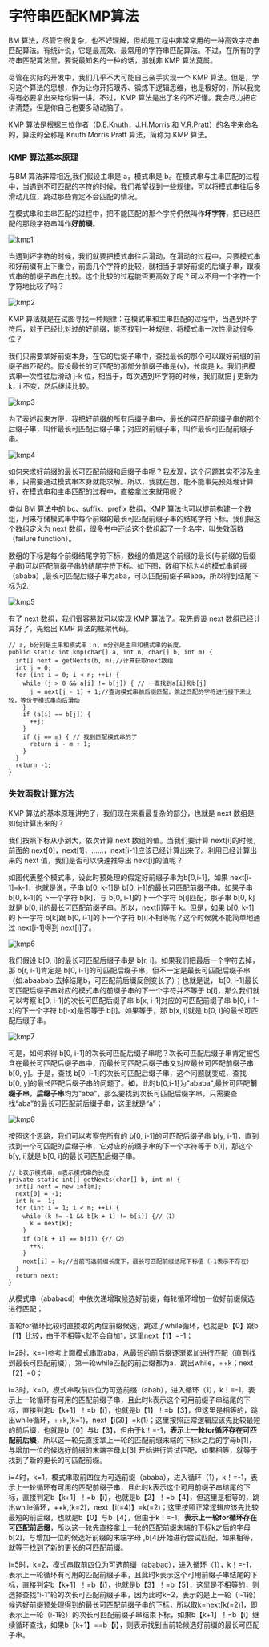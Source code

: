 # 字符串匹配KMP算法

BM 算法，尽管它很复杂，也不好理解，但却是工程中非常常用的一种高效字符串匹配算法。有统计说，它是最高效、最常用的字符串匹配算法。不过，在所有的字符串匹配算法里，要说最知名的一种的话，那就非 KMP 算法莫属。

尽管在实际的开发中，我们几乎不大可能自己亲手实现一个 KMP 算法。但是，学习这个算法的思想，作为让你开拓眼界、锻炼下逻辑思维，也是极好的，所以我觉得有必要拿出来给你讲一讲。不过，KMP 算法是出了名的不好懂。我会尽力把它讲清楚，但是你自己也要多动动脑子。

KMP 算法是根据三位作者（D.E.Knuth，J.H.Morris 和 V.R.Pratt）的名字来命名的，算法的全称是 Knuth Morris Pratt 算法，简称为 KMP 算法。

### KMP 算法基本原理

与BM 算法非常相近,我们假设主串是 a，模式串是 b。在模式串与主串匹配的过程中，当遇到不可匹配的字符的时候，我们希望找到一些规律，可以将模式串往后多滑动几位，跳过那些肯定不会匹配的情况。

在模式串和主串匹配的过程中，把不能匹配的那个字符仍然叫作**坏字符**，把已经匹配的那段字符串叫作**好前缀**。

![kmp1](assets/kmp1.jpg)

当遇到坏字符的时候，我们就要把模式串往后滑动，在滑动的过程中，只要模式串和好前缀有上下重合，前面几个字符的比较，就相当于拿好前缀的后缀子串，跟模式串的前缀子串在比较。这个比较的过程能否更高效了呢？可以不用一个字符一个字符地比较了吗？

![kmp2](assets/kmp2.jpg)

KMP 算法就是在试图寻找一种规律：在模式串和主串匹配的过程中，当遇到坏字符后，对于已经比对过的好前缀，能否找到一种规律，将模式串一次性滑动很多位？

我们只需要拿好前缀本身，在它的后缀子串中，查找最长的那个可以跟好前缀的前缀子串匹配的。假设最长的可匹配的那部分前缀子串是{v}，长度是 k。我们把模式串一次性往后滑动 j-k 位，相当于，每次遇到坏字符的时候，我们就把 j 更新为 k，i 不变，然后继续比较。

![kmp3](assets/kmp3.jpg)

为了表述起来方便，我把好前缀的所有后缀子串中，最长的可匹配前缀子串的那个后缀子串，叫作最长可匹配后缀子串；对应的前缀子串，叫作最长可匹配前缀子串。

![kmp4](assets/kmp4.jpg)

如何来求好前缀的最长可匹配前缀和后缀子串呢？我发现，这个问题其实不涉及主串，只需要通过模式串本身就能求解。所以，我就在想，能不能事先预处理计算好，在模式串和主串匹配的过程中，直接拿过来就用呢？

类似 BM 算法中的 bc、suffix、prefix 数组，KMP 算法也可以提前构建一个数组，用来存储模式串中每个前缀的最长可匹配前缀子串的结尾字符下标。我们把这个数组定义为 next 数组，很多书中还给这个数组起了一个名字，叫失效函数（failure function）。

数组的下标是每个前缀结尾字符下标，数组的值是这个前缀的最长(与前缀的后缀子串)可以匹配前缀子串的结尾字符下标。如下图，数组下标为4的模式串前缀（ababa）,最长可匹配后缀子串为aba，可以匹配前缀子串aba，所以得到结尾下标为2.

![kmp5](assets/kmp5.jpg)

有了 next 数组，我们很容易就可以实现 KMP 算法了。我先假设 next 数组已经计算好了，先给出 KMP 算法的框架代码。

```
// a, b分别是主串和模式串；n, m分别是主串和模式串的长度。
public static int kmp(char[] a, int n, char[] b, int m) {
  int[] next = getNexts(b, m);//计算获取next数组
  int j = 0;
  for (int i = 0; i < n; ++i) {
    while (j > 0 && a[i] != b[j]) { // 一直找到a[i]和b[j]
      j = next[j - 1] + 1;//查询模式串前后缀匹配，跳过匹配的字符进行接下来比较，等价于模式串向后滑动
    }
    if (a[i] == b[j]) {
      ++j;
    }
    if (j == m) { // 找到匹配模式串的了
      return i - m + 1;
    }
  }
  return -1;
}
```

### 失效函数计算方法

KMP 算法的基本原理讲完了，我们现在来看最复杂的部分，也就是 next 数组是如何计算出来的？

我们按照下标从小到大，依次计算 next 数组的值。当我们要计算 next[i]的时候，前面的 next[0]，next[1]，……，next[i-1]应该已经计算出来了。利用已经计算出来的 next 值，我们是否可以快速推导出 next[i]的值呢？

如图代表整个模式串，设此时预处理的假定好前缀子串为b[0,i-1]，如果 next[i-1]=k-1，也就是说，子串 b[0, k-1]是 b[0, i-1]的最长可匹配前缀子串。如果子串 b[0, k-1]的下一个字符 b[k]，与 b[0, i-1]的下一个字符 b[i]匹配，那子串 b[0, k]就是 b[0, i]的最长可匹配前缀子串。所以，next[i]等于 k。但是，如果 b[0, k-1]的下一字符 b[k]跟 b[0, i-1]的下一个字符 b[i]不相等呢？这个时候就不能简单地通过 next[i-1]得到 next[i]了。

![kmp6](assets/kmp6.jpg)

我们假设 b[0, i]的最长可匹配后缀子串是 b[r, i]。如果我们把最后一个字符去掉，那 b[r, i-1]肯定是 b[0, i-1]的可匹配后缀子串，但不一定是最长可匹配后缀子串（如:abaabab,去掉结尾b，可匹配前后缀反倒变长了）；也就是说， b[0, i-1]最长可匹配后缀子串对应的模式串的前缀子串的下一个字符并不等于 b[i]，那么我们就可以考察 b[0, i-1]的次长可匹配后缀子串 b[x, i-1]对应的可匹配前缀子串 b[0, i-1-x]的下一个字符 b[i-x]是否等于 b[i]。如果等于，那 b[x, i]就是 b[0, i]的最长可匹配后缀子串。

![kmp7](assets/kmp7.jpg)

可是，如何求得 b[0, i-1]的次长可匹配后缀子串呢？次长可匹配后缀子串肯定被包含在最长可匹配后缀子串中，而最长可匹配后缀子串又对应最长可匹配前缀子串 b[0, y]。于是，查找 b[0, i-1]的次长可匹配后缀子串，这个问题就变成，查找 b[0, y]的最长匹配后缀子串的问题了。**如**，此时b[0,i-1]为"ababa",最长可匹配**前缀子串**，**后缀子串**均为"aba"，那么要找到次长可匹配后缀字串，只需要查找“aba”的最长可匹配前后缀子串，这里就是“a”；

![kmp8](assets/kmp8.jpg)

按照这个思路，我们可以考察完所有的 b[0, i-1]的可匹配后缀子串 b[y, i-1]，直到找到一个可匹配的后缀子串，它对应的前缀子串的下一个字符等于 b[i]，那这个 b[y, i]就是 b[0, i]的最长可匹配后缀子串。

```
// b表示模式串，m表示模式串的长度
private static int[] getNexts(char[] b, int m) {
  int[] next = new int[m];
  next[0] = -1;
  int k = -1;
  for (int i = 1; i < m; ++i) {
    while (k != -1 && b[k + 1] != b[i]) {//（1）
      k = next[k];
    }
    if (b[k + 1] == b[i]) {//（2）
      ++k;
    }
    next[i] = k;//当前可选前缀长度下，最长可匹配前缀结尾下标值（-1表示不存在）
  }
  return next;
}
```

从模式串（ababacd）中依次递增取候选好前缀，每轮循环增加一位好前缀候选进行匹配；

首轮for循环比较时直接取的两位前缀候选，跳过了while循环，也就是b【0】跟b【1】比较，由于不相等k就不会自加1，这里next【1】=-1；

i=2时，k=-1参考上面模式串取aba，从最短的前后缀逐渐累加进行匹配（直到找到最长可匹配前缀），第一轮while匹配的前后缀都为a，跳出while，++k；next【2】=0；

i=3时，k=0，模式串取前四位为可选前缀（abab），进入循环（1），k！=-1，表示上一轮循环有可用的匹配前缀子串，且此时k表示这个可用前缀子串结尾的下标，直接判定b【k+1】！=b【i】，也就是b【1】！=b【3】，但这里是相等的，跳出while循环，++k,(k=1)，next【i(3)】=k(1)；这里按照正常逻辑应该先比较最短的前后缀，也就是b【0】与b【3】，但由于k！=-1，**表示上一轮for循环存在可匹配前后缀**，所以这一轮先直接拿上一轮的匹配前缀末端的下标k之后的字母b[1]，与增加一位的候选好前缀的末端字母,b[3] 开始进行尝试匹配，如果相等，就等于找到了新的更长的可匹配前缀。

i=4时，k=1，模式串取前四位为可选前缀（ababa），进入循环（1），k！=-1，表示上一轮循环有可用的匹配前缀子串，且此时k表示这个可用前缀子串结尾的下标，直接判定b【k+1】！=b【i】，也就是b【2】！=b【4】，但这里是相等的，跳出while循环，++k,(k=2)，next【i(=4)】=k(=2)；这里按照正常逻辑应该先比较最短的前后缀，也就是b【0】与b【4】，但由于k！=-1，**表示上一轮for循环存在可匹配前后缀**，所以这一轮先直接拿上一轮的匹配前缀末端的下标k之后的字母b[2]，与增加一位的候选好前缀的末端字母 ,b[4]开始进行尝试匹配，如果相等，就等于找到了新的更长的可匹配前缀。

i=5时，k=2，模式串取前四位为可选前缀（ababac），进入循环（1），k！=-1，表示上一轮循环有可用的匹配前缀子串，且此时k表示这个可用前缀子串结尾的下标，直接判定b【k+1】！=b【i】，也就是b【3】！=b【5】，这里是不相等的，则选择查找“i-1”轮的次长可匹配前缀子串，因为此时k=2，表示的是上一轮（i-1轮）候选好前缀预处理得到的最长可匹配前缀子串的下标，所以取k=next[k(=2)]，即表示上一轮（i-1轮）的次长可匹配前缀子串结束下标，如果b【k+1】！=b【i】继续循环查找，如果b【k+1】==b【i】，则表示找到当前轮候选好前缀的最长可匹配子串。
